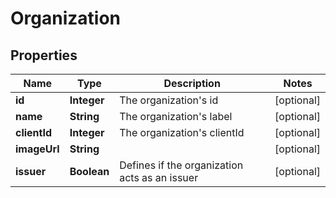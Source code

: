 

# Organization

## Properties

Name | Type | Description | Notes
------------ | ------------- | ------------- | -------------
**id** | **Integer** | The organization&#39;s id |  [optional]
**name** | **String** | The organization&#39;s label |  [optional]
**clientId** | **Integer** | The organization&#39;s clientId |  [optional]
**imageUrl** | **String** |  |  [optional]
**issuer** | **Boolean** | Defines if the organization acts as an issuer |  [optional]



